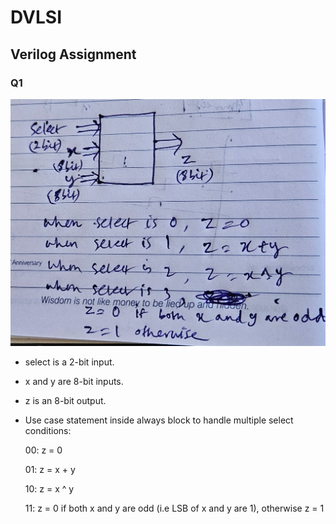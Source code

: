 # DVLSI  

## Verilog Assignment  

### Q1   
![Question](Verilog_Q1/Question.jpg)  

- select is a 2-bit input.
- x and y are 8-bit inputs.
- z is an 8-bit output.
- Use case statement inside always block to handle multiple select conditions:
    
    00: z = 0

    01: z = x + y

    10: z = x ^ y

    11: z = 0 if both x and y are odd (i.e LSB of x and y are 1), otherwise z = 1